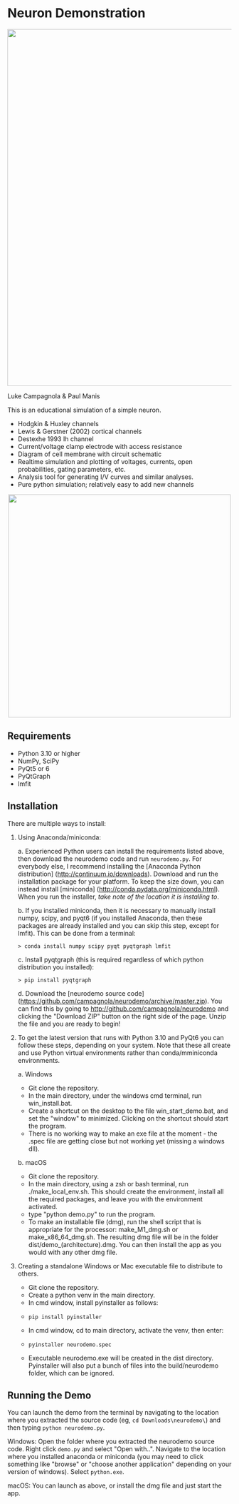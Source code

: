 Neuron Demonstration
====================

<div align="center"><img src="https://github.com/campagnola/neurodemo/blob/master/screenshot.png" width="800"></div>

Luke Campagnola & Paul Manis


This is an educational simulation of a simple neuron.

* Hodgkin & Huxley channels
* Lewis & Gerstner (2002) cortical channels
* Destexhe 1993 Ih channel
* Current/voltage clamp electrode with access resistance
* Diagram of cell membrane with circuit schematic
* Realtime simulation and plotting of voltages, currents, open probabilities, gating parameters, etc.
* Analysis tool for generating I/V curves and similar analyses.
* Pure python simulation; relatively easy to add new channels

<div align="center"><img src="https://github.com/campagnola/neurodemo/blob/master/analysis_screenshot.png" width="500"></div>


Requirements
------------

* Python 3.10 or higher
* NumPy, SciPy
* PyQt5 or 6
* PyQtGraph
* lmfit


Installation
------------

There are multiple ways to install:

1. Using Anaconda/miniconda:
    
    a. Experienced Python users can install the requirements listed above, then download the neurodemo code and run `neurodemo.py`. For everybody else, I recommend installing the [Anaconda Python distribution] (http://continuum.io/downloads). Download and run the installation package for your platform. To keep the size down, you can instead install [miniconda] (http://conda.pydata.org/miniconda.html). When you run the installer, _take note of the location it is installing to_.

    b. If you installed miniconda, then it is necessary to manually install numpy, scipy, and pyqt6 (if you installed Anaconda, then these packages are already installed and you can skip this step, except for lmfit). This can be done from a terminal:

    ```
    > conda install numpy scipy pyqt pyqtgraph lmfit
    ```

    c. Install pyqtgraph (this is required regardless of which python distribution you installed):

    ```
    > pip install pyqtgraph
    ```

    d. Download the [neurodemo source code] (https://github.com/campagnola/neurodemo/archive/master.zip). You can find this by going to http://github.com/campagnola/neurodemo and clicking the "Download ZIP" button on the right side of the page. Unzip the file and you are ready to begin!

2. To get the latest version that runs with Python 3.10 and PyQt6 you can follow these steps, depending on your system. Note that these all create and use Python virtual environments rather than conda/mminiconda environments.
    
    a. Windows
    -  Git clone the repository.
    - In the main directory, under the windows cmd terminal, run win_install.bat.
    - Create a shortcut on the desktop to the file win_start_demo.bat, and set the "window" to minimized. 
        Clicking on the shortcut should start the program. 
    - There is no working way to make an exe file at the moment - the .spec file are getting close but not working yet (missing a windows dll).
    
    b. macOS
    - Git clone the repository.
    - In the main directory, using a zsh or bash terminal, run ./make_local_env.sh. This should create the environment, install all the required packages, and leave you with the environment activated. 
    -  type "python demo.py" to run the program. 
    - To make an installable file (dmg), run the shell script that is appropriate for the processor: make_M1_dmg.sh or make_x86_64_dmg.sh. The resulting dmg file will be in the folder dist/demo_(architecture).dmg. You can then install the app as you would with any other dmg file.  

3. Creating a standalone Windows or Mac executable file to distribute to others.

    - Git clone the repository. 
    - Create a python venv in the main directory.
    - In cmd window, install pyinstaller as follows:
    -     pip install pyinstaller
    - In cmd window, cd to main directory, activate the venv, then enter:
    -     pyinstaller neurodemo.spec
    - Executable neurodemo.exe will be created in the dist directory. Pyinstaller will also put a bunch of files into the build/neurodemo folder, which can be ignored.


Running the Demo
----------------

You can launch the demo from the terminal by navigating to the location where you extracted the source code (eg, `cd Downloads\neurodemo\`) and then typing `python neurodemo.py`.

Windows: Open the folder where you extracted the neurodemo source code. Right click `demo.py` and select "Open with..". Navigate to the location where you installed anaconda or miniconda (you may need to click something like "browse" or "choose another application" depending on your version of windows). Select `python.exe`.

macOS: You can launch as above, or install the dmg file and just start the app. 
